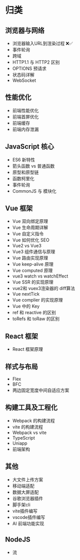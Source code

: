 # 归类

## 浏览器与网络

+ 浏览器输入URL到渲染过程 ❌✅
+ 事件轮询
+ 跨域
+ HTTP1.1 与 HTTP2 区别
+ OPTIONS 预请求
+ 状态码详解
+ WebSocket 

## 性能优化
+ 前端性能优化
+ 前端首屏优化
+ 前端缓存
+ 前端内存泄漏

## JavaScript 核心

+ ES6 新特性
+ 箭头函数 vs 普通函数
+ 原型和原型链
+ 函数柯里化
+ 事件轮询
+ CommonJS 与 模块化

## Vue 框架

+ Vue 双向绑定原理
+ Vue 生命周期详解
+ Vue 自定义指令
+ Vue 如何优化 SEO
+ Vue2 vs Vue3
+ Vue3 组件通信与原理
+ Vue 路由实现原理
+ Vue keep-alive 原理
+ Vue computed 原理
+ vue3 watch vs watchEffect
+ Vue SSR 的实现原理
+ vue2和 vuex3渲染器的 diff算法
+ Vue nextTick
+ Vue complier 的实现原理
+ Vue 中的 Key
+ ref 和 reactive 的区别
+ toRefs 和 toRaw 的区别

## React 框架

+ React 框架原理

## 样式与布局
+ Flex
+ BFC
+ 两边固定宽度中间自适应方案

## 构建工具及工程化

+ Webpack 的构建流程
+ vite 的构建流程
+ Webpack vs vite
+ TypeScript
+ Uniapp
+ 前端架构


## 其他

+ 大文件上传方案
+ 移动端适配
+ 数据大屏适配
+ 谷歌浏览器插件
+ 脚手架cli
+ vite插件编写
+ vscode插件编写
+ AI 前端功能实现

## NodeJS

+  流




